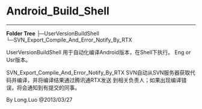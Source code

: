 # Android_Build_Shell

-------------------------------------------------------

**Folder Tree**
├─UserVersionBuildShell
└─SVN_Export_Compile_And_Error_Notify_By_RTX

UserVersionBuildShell
	用于自动化编译Android版本，在Shell下执行。
	Eng or Usr版本。
  
SVN_Export_Compile_And_Error_Notify_By_RTX
	SVN自动从SVN服务器获取代码并编译，并将编译结果通过腾讯通RTX发送
	到相关负责人；如果出现编译错误，将会通知到有提交的同事。
  

By Long.Luo @2013/03/27




